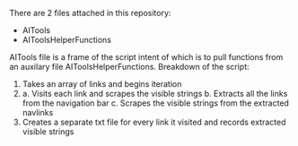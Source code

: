 There are 2 files attached in this repository:
- AITools
- AIToolsHelperFunctions

AITools file is a frame of the script intent of which is to pull functions from an auxilary file AIToolsHelperFunctions.
Breakdown of the script:
1. Takes an array of links and begins iteration
2. a. Visits each link and scrapes the visible strings
   b. Extracts all the links from the navigation bar
   c. Scrapes the visible strings from the extracted navlinks
3. Creates a separate txt file for every link it visited and records extracted visible strings

   
